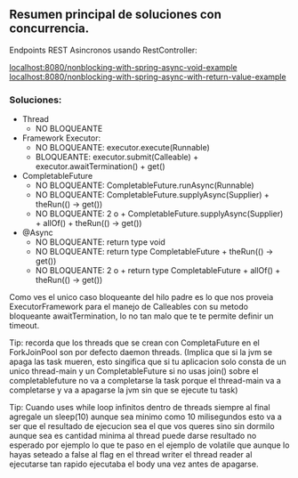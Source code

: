## Resumen principal de soluciones con concurrencia.

Endpoints REST Asincronos usando RestController:

[localhost:8080/nonblocking-with-spring-async-void-example](localhost:8080/nonblocking-with-spring-async-void-example)
[localhost:8080/nonblocking-with-spring-async-with-return-value-example](localhost:8080/nonblocking-with-spring-async-with-return-value-example)

### Soluciones:
- Thread
  - NO BLOQUEANTE 
- Framework Executor:
  - NO BLOQUEANTE: executor.execute(Runnable)
  - BLOQUEANTE: executor.submit(Calleable) + executor.awaitTermination() + get()
- CompletableFuture
  - NO BLOQUEANTE: CompletableFuture.runAsync(Runnable)
  - NO BLOQUEANTE: CompletableFuture.supplyAsync(Supplier) + theRun(() -> get())
  - NO BLOQUEANTE: 2 o + CompletableFuture.supplyAsync(Supplier) + allOf() + theRun(() -> get())
- @Async
  - NO BLOQUEANTE: return type void
  - NO BLOQUEANTE: return type CompletableFuture + theRun(() -> get())
  - NO BLOQUEANTE: 2 o + return type CompletableFuture +  allOf() + theRun(() -> get())

Como ves el unico caso bloqueante del hilo padre es lo que nos proveia ExecutorFramework para
el manejo de Calleables con su metodo bloqueante awaitTermination, lo no tan malo que te te permite definir
un timeout.

Tip: recorda que los threads que se crean con CompletaFuture en el ForkJoinPool son por defecto daemon threads.
(Implica que si la jvm se apaga las task mueren, esto singifica que si tu aplicacion solo consta de un unico 
thread-main y un CompletableFuture si no usas join() sobre el completablefuture no va a completarse la task
porque el thread-main va a completarse y va a apagarse la jvm sin que se ejecute tu task)

Tip: Cuando uses while loop infinitos dentro de threads siempre al final agregale un sleep(10) aunque sea
minimo como 10 milisegundos esto va a ser que el resultado de ejecucion sea el que vos queres sino
sin dormilo aunque sea es cantidad minima al thread puede darse resultado no esperado por ejemplo lo que te paso
en el ejemplo de volatile que aunque lo hayas seteado a false al flag en el thread writer el thread reader al
ejecutarse tan rapido ejecutaba el body una vez antes de apagarse.